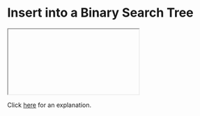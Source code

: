 # Insert into a Binary Search Tree 

<iframe></iframe>

Click [here](Explanation.md) for an explanation.

